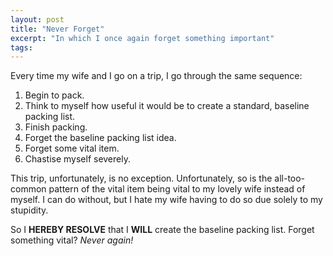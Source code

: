 ```yaml
---
layout: post
title: "Never Forget"
excerpt: "In which I once again forget something important"
tags:
---
```

Every time my wife and I go on a trip, I go through the same sequence:

1. Begin to pack.
2. Think to myself how useful it would be to create a standard, baseline packing list.
3. Finish packing.
4. Forget the baseline packing list idea.
5. Forget some vital item.
6. Chastise myself severely.

This trip, unfortunately, is no exception.  Unfortunately, so is the all-too-common pattern of the vital item being vital to my lovely wife instead of myself.  I can do without, but I hate my wife having to do so due solely to my stupidity.

So I **HEREBY RESOLVE** that I **WILL** create the baseline packing list.  Forget something vital? *Never again!*
